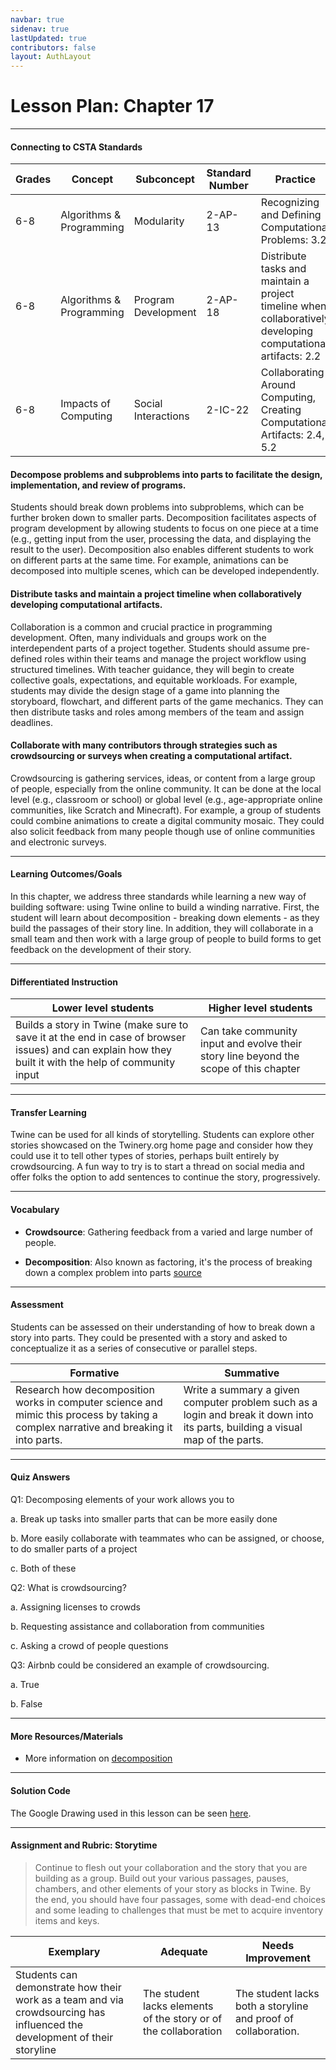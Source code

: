 ```yaml
---
navbar: true
sidenav: true
lastUpdated: true
contributors: false
layout: AuthLayout
---
```


# Lesson Plan: Chapter 17
---
#### Connecting to CSTA Standards

Grades | Concept | Subconcept | Standard Number | Practice
---|---|---|---|---
6-8 | Algorithms & Programming | Modularity | 2-AP-13 | Recognizing and Defining Computational Problems: 3.2 |
6-8 | Algorithms & Programming | Program Development | 2-AP-18 | Distribute tasks and maintain a project timeline when collaboratively developing computational artifacts: 2.2 |
6-8 | Impacts of Computing | Social Interactions | 2-IC-22 | Collaborating Around Computing, Creating Computational Artifacts: 2.4, 5.2 |

#### Decompose problems and subproblems into parts to facilitate the design, implementation, and review of programs.

Students should break down problems into subproblems, which can be further broken down to smaller parts. Decomposition facilitates aspects of program development by allowing students to focus on one piece at a time (e.g., getting input from the user, processing the data, and displaying the result to the user). Decomposition also enables different students to work on different parts at the same time. For example, animations can be decomposed into multiple scenes, which can be developed independently.

#### Distribute tasks and maintain a project timeline when collaboratively developing computational artifacts.

Collaboration is a common and crucial practice in programming development. Often, many individuals and groups work on the interdependent parts of a project together. Students should assume pre-defined roles within their teams and manage the project workflow using structured timelines. With teacher guidance, they will begin to create collective goals, expectations, and equitable workloads. For example, students may divide the design stage of a game into planning the storyboard, flowchart, and different parts of the game mechanics. They can then distribute tasks and roles among members of the team and assign deadlines.

#### Collaborate with many contributors through strategies such as crowdsourcing or surveys when creating a computational artifact.

Crowdsourcing is gathering services, ideas, or content from a large group of people, especially from the online community. It can be done at the local level (e.g., classroom or school) or global level (e.g., age-appropriate online communities, like Scratch and Minecraft). For example, a group of students could combine animations to create a digital community mosaic. They could also solicit feedback from many people though use of online communities and electronic surveys.

---

#### Learning Outcomes/Goals

In this chapter, we address three standards while learning a new way of building software: using Twine online to build a winding narrative. First, the student will learn about decomposition - breaking down elements - as they build the passages of their story line. In addition, they will collaborate in a small team and then work with a large group of people to build forms to get feedback on the development of their story.

---

#### Differentiated Instruction

Lower level students | Higher level students
---|---
Builds a story in Twine (make sure to save it at the end in case of browser issues) and can explain how they built it with the help of community input | Can take community input and evolve their story line beyond the scope of this chapter

---

#### Transfer Learning

Twine can be used for all kinds of storytelling. Students can explore other stories showcased on the Twinery.org home page and consider how they could use it to tell other types of stories, perhaps built entirely by crowdsourcing. A fun way to try is to start a thread on social media and offer folks the option to add sentences to continue the story, progressively.

---

#### Vocabulary

- **Crowdsource**: Gathering feedback from a varied and large number of people.

- **Decomposition**: Also known as factoring, it's the process of breaking down a complex problem into parts [source](https://en.wikipedia.org/wiki/Decomposition_(computer_science))

---

#### Assessment

Students can be assessed on their understanding of how to break down a story into parts. They could be presented with a story and asked to conceptualize it as a series of consecutive or parallel steps.

Formative | Summative
---|---
Research how decomposition works in computer science and mimic this process by taking a complex narrative and breaking it into parts. | Write a summary a given computer problem such as a login and break it down into its parts, building a visual map of the parts.

---

#### Quiz Answers

Q1:	Decomposing elements of your work allows you to  

a.	Break up tasks into smaller parts that can be more easily done 

b.	More easily collaborate with teammates who can be assigned, or choose, to do smaller parts of a project 

c.	<span class="highlight">Both of these</span> 

Q2:	What is crowdsourcing?

a.	Assigning licenses to crowds  

b.	<span class="highlight">Requesting assistance and collaboration from communities</span>

c.	Asking a crowd of people questions 

Q3:	Airbnb could be considered an example of crowdsourcing. 

a.	<span class="highlight">True</span>

b.	False 

---

#### More Resources/Materials

- More information on [decomposition](https://www.emre.fi/2019/07/07/software-decomposition/)

---

#### Solution Code

The Google Drawing used in this lesson can be seen [here](https://docs.google.com/drawings/d/12GEQ2J5bwLeqDmqotTXeZwwg2MFy9TxnDWesnFJL0mk/edit?usp=sharing).

---

#### Assignment and Rubric: Storytime

> Continue to flesh out your collaboration and the story that you are building as a group. Build out your various passages, pauses, chambers, and other elements of your story as blocks in Twine. By the end, you should have four passages, some with dead-end choices and some leading to challenges that must be met to acquire inventory items and keys. 

Exemplary | Adequate | Needs Improvement 
---|---|---
Students can demonstrate how their work as a team and via crowdsourcing has influenced the development of their storyline | The student lacks elements of the story or of the collaboration | The student lacks both a storyline and proof of collaboration.

